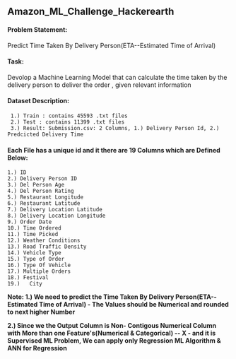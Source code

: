## Amazon_ML_Challenge_Hackerearth

#### Problem Statement:  
Predict Time Taken By Delivery Person(ETA--Estimated Time of Arrival)
#### Task: 
Devolop a Machine Learning Model that can calculate the time taken by the delivery person to deliver the order , given relevant information

#### Dataset Description:

     1.) Train : contains 45593 .txt files 
     2.) Test : contains 11399 .txt files
     3.) Result: Submission.csv: 2 Columns, 1.) Delivery Person Id, 2.) Predcicted Delivery Time

#### Each File has a unique id and it there are 19 Columns which are Defined Below:
    1.) ID
    2.) Delivery Person ID
    3.) Del Person Age
    4.) Del Person Rating
    5.) Restaurant Longitude
    6.) Restaurant Latitude
    7.) Delivery Location Latitude
    8.) Delivery Location Longitude  
    9.) Order Date
    10.) Time Ordered
    11.) Time Picked
    12.) Weather Conditions
    13.) Road Traffic Density
    14.) Vehicle Type
    15.) Type of Order
    16.) Type Of Vehicle
    17.) Multiple Orders
    18.) Festival
    19.)   City

<B> Note: 
1.) We need to predict the Time Taken By Delivery Person(ETA--Estimated Time of Arrival) - The Values should be Numerical and rounded to next higher Number

2.) Since we the Output Column is Non- Contigous Numerical Column with More than one Feature's(Numerical & Categorical) -- X - and it is Supervised ML Problem,  We can apply only Regression ML Algorithm & ANN for Regression </B>

